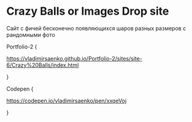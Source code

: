 # Crazy Balls or Images Drop site
 
Сайт с фичей бесконечно появляющихся шаров разных размеров с рандомными фото

Portfolio-2 {

https://vladimirsaenko.github.io/Portfolio-2/sites/site-6/Crazy%20Balls/index.html

}

Codepen {

https://codepen.io/vladimirsaenko/pen/xxqeVoj

}
